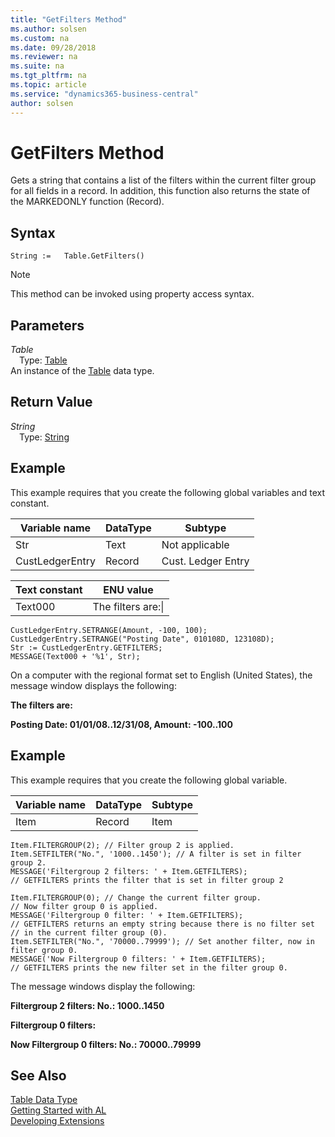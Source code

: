 ```yaml
---
title: "GetFilters Method"
ms.author: solsen
ms.custom: na
ms.date: 09/28/2018
ms.reviewer: na
ms.suite: na
ms.tgt_pltfrm: na
ms.topic: article
ms.service: "dynamics365-business-central"
author: solsen
---
```

[//]: # (START>DO_NOT_EDIT)
[//]: # (IMPORTANT:Do not edit any of the content between here and the END>DO_NOT_EDIT.)
[//]: # (Any modifications should be made in the .resx files in the ModernDev repo.)
# GetFilters Method
Gets a string that contains a list of the filters within the current filter group for all fields in a record. In addition, this function also returns the state of the MARKEDONLY function (Record).

## Syntax
```
String :=   Table.GetFilters()
```
> [!NOTE]  
> This method can be invoked using property access syntax.  

## Parameters
*Table*  
&emsp;Type: [Table](table-data-type.md)  
An instance of the [Table](table-data-type.md) data type.  

## Return Value
*String*  
&emsp;Type: [String](string-data-type.md)  
  


[//]: # (IMPORTANT: END>DO_NOT_EDIT)

## Example  
 This example requires that you create the following global variables and text constant.  

|Variable name|DataType|Subtype|  
|-------------------|--------------|-------------|  
|Str|Text|Not applicable|  
|CustLedgerEntry|Record|Cust. Ledger Entry|  

|Text constant|ENU value|  
|-------------------|---------------|  
|Text000|The filters are:\\|  

```  
CustLedgerEntry.SETRANGE(Amount, -100, 100);  
CustLedgerEntry.SETRANGE("Posting Date", 010108D, 123108D);  
Str := CustLedgerEntry.GETFILTERS;  
MESSAGE(Text000 + '%1', Str);  
```  

 On a computer with the regional format set to English \(United States\), the message window displays the following:  

 **The filters are:**  

 **Posting Date: 01/01/08..12/31/08, Amount: -100..100**  

## Example  
 This example requires that you create the following global variable.  

|Variable name|DataType|Subtype|  
|-------------------|--------------|-------------|  
|Item|Record|Item|  

```  
Item.FILTERGROUP(2); // Filter group 2 is applied.  
Item.SETFILTER("No.", '1000..1450'); // A filter is set in filter group 2.  
MESSAGE('Filtergroup 2 filters: ' + Item.GETFILTERS);   
// GETFILTERS prints the filter that is set in filter group 2  

Item.FILTERGROUP(0); // Change the current filter group.   
// Now filter group 0 is applied.  
MESSAGE('Filtergroup 0 filter: ' + Item.GETFILTERS);   
// GETFILTERS returns an empty string because there is no filter set   
// in the current filter group (0).  
Item.SETFILTER("No.", '70000..79999'); // Set another filter, now in filter group 0.  
MESSAGE('Now Filtergroup 0 filters: ' + Item.GETFILTERS);   
// GETFILTERS prints the new filter set in the filter group 0.  
```  

 The message windows display the following:  

 **Filtergroup 2 filters: No.: 1000..1450**  

 **Filtergroup 0 filters:**  

 **Now Filtergroup 0 filters: No.: 70000..79999**  

## See Also
[Table Data Type](table-data-type.md)  
[Getting Started with AL](../devenv-get-started.md)  
[Developing Extensions](../devenv-dev-overview.md)